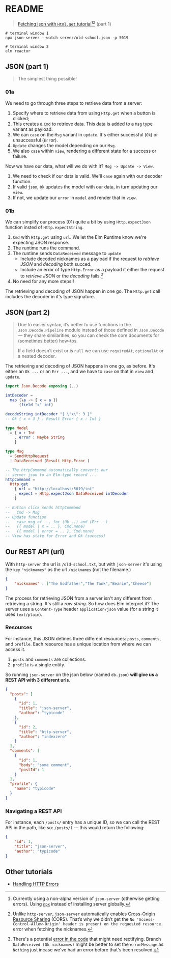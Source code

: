 # README

> [Fetching json with `Html.get` tutorial](https://elmprogramming.com/decoding-json-part-1.html)[^1][^2] (part 1)

```terminal
# terminal window 1
npx json-server --watch server/old-school.json -p 5019

# terminal window 2
elm reactor
```

## JSON (part 1)

> The simplest thing possible!

### 01a

We need to go through three steps to retrieve data from a server:

1. Specify where to retrieve data from using `Http.get` when a button is clicked;
2. This creates a `Cmd` to retrieve data. This data is added to a `Msg` type variant as payload.
3. We can `case` on the `Msg` variant in `update`. It's either successful (`Ok`) or unsuccessful (`Err`or).
4. `Update` changes the model depending on our `Msg`.
5. We also `case` within `view`, rendering a different state for a success or failure.

Now we have our data, what will we do with it? `Msg -> Update -> View`.

1. We need to check if our data is valid. We'll `case` again with our decoder function.
2. If valid `json`, `Ok` updates the model with our data, in turn updating our `view`.
3. If not, we update our `error` in `model` and render that in `view`.


### 01b

We can simplify our process (01) quite a bit by using `Http.expectJson` function insted of `Http.expectString`.

1. `Cmd` with `Http.get` using `url`. We let the Elm Runtime know we're expecting JSON response.
2. The runtime runs the command.
3. The runtime sends `DataReceived` message to `update`
    - Include decoded nicknames as a payload if the request to _retrieve JSON_ and _decoding_ both succed.
    - Include an error of type `Http.Error` as a payload if either the request to _retrieve JSON_ or the _decoding_ fails.[^3]
4. No need for any more steps!!

The retrieving and decoding of JSON happen in one go. The `Http.get` call includes the decoder in it's type signature.


## JSON (part 2)

> Due to easier syntax, it’s better to use functions in the `Json.Decode.Pipeline` module instead of those defined in `Json.Decode` — they share similarities, so you can check the core documents for (sometimes better) how-tos.
>
> If a field doesn’t exist or is `null` we can use `requiredAt`, `optionalAt` or a nested decoder.

The retrieving and decoding of JSON happens in one go, as before. It's either an `Ok ...` or an `Err ...`, and we have to `case` on that in `view` and `update`.

```elm
import Json.Decode exposing (..)

intDecoder =
  map (\a -> { x = a })
      (field "x" int)

decodeString intDecoder "{ \"x\": 3 }"
-- Ok { x = 3 } : Result Error { x : Int }

type Model
  = { x : Int
    , error : Maybe String
    }

type Msg
  = SendHttpRequest
  | DataReceived (Result Http.Error )

-- The httpCommand automatically converts our
-- server json to an Elm-type record ...
httpCommand =
  Http.get
    { url = "http://localhost:5019/int"
    , expect = Http.expectJson DataReceived intDecoder
    }

-- Button click sends httpCommand
--   Cmd -> Msg
-- Update function
--   case msg of ... for (Ok ..) and (Err ..)
--   ({ model | x = .. }, Cmd.none)
--   ({ model | error = .. }, Cmd.none)
-- View has state for Error and Ok (success)
```



## Our REST API (url)

With `http-server` the url is `/old-school.txt`, but with `json-server` it's using the `key` `"nicknames"` as the url `/nicknames` (not the filename.)

```json
{
    "nicknames" : ["The Godfather","The Tank","Beanie","Cheese"]
}
```

The process for retrieving JSON from a server isn't any different from retrieving a string. It's still a _raw string_. So how does Elm interpret it? The server uses a `Content-Type` header `application/json` value (for a string it uses `text/plain`).

### Resources

For instance, this JSON defines three different resources: `posts`, `comments`, and `profile`. Each resource has a unique location from where we can access it.

1. `posts` and `comments` are collections.
2. `profile` is a single entity.

So running `json-server` on the json below (named `db.json`) **will give us a REST API with 3 different urls**.

```json
{
  "posts": [
    {
      "id": 1,
      "title": "json-server",
      "author": "typicode"
    },
    {
      "id": 2,
      "title": "http-server",
      "author": "indexzero"
    }
  ],
  "comments": [
    {
      "id": 1,
      "body": "some comment",
      "postId": 1
    }
  ],
  "profile": {
    "name": "typicode"
  }
}
```

### Navigating a REST API

For instance, each `/posts/` entry has a unique ID, so we can call the REST API in the path, like so: `/posts/1` — this would return the following:

```json
{
    "id": 1,
    "title": "json-server",
    "author": "typicode"
}
```

## Other tutorials

- [Handling HTTP Errors](https://elmprogramming.com/fetching-data-using-get#handling-http-errors)


[^1]: Currently using a non-alpha version of `json-server` (otherwise getting errors). Using [`npx`](https://stackoverflow.com/a/52018825) instead of installing server globally.


[^2]: Unlike `http-server`, `json-server` automatically enables [Cross-Origin Resource Sharing](https://elmprogramming.com/fetching-data-using-get.html#allowing-cross-origin-resource-sharing) (CORS). That’s why we didn’t get the `No 'Access-Control-Allow-Origin' header is present on the requested resource.` error when fetching the nicknames.

[^3]: There's a potential [error in the code](http://disq.us/p/269bbhk) that might need rectifying. Branch `DataReceived (Ok nicknames)` might be better to set the `errorMessage` as `Nothing` just incase we've had an error before that's been resolved.
